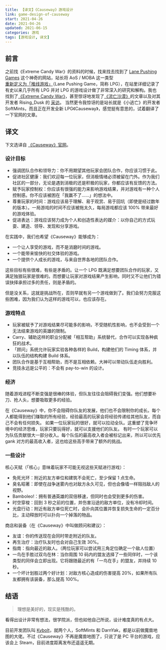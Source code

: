 ```yaml
---
title: 【译文】《Causeway》游戏设计
link: game-design-of-causeway
start: 2021-04-26
date: 2021-04-26
updated: 2021-06-15
categories: 游戏
tags: [游戏设计, 译文]
---
```


## 前言

之前找《Extreme Candy War》的资料的时候，找来找去找到了 [Lane Pushing Games](https://lanepushinggames.com) 这个神奇的网站，站长将 AoS / MOBA 这一类型 [重新定义为「推线游戏」](https://lanepushinggames.com/article/the-lane-pushing-name)（Lane Pushing Game，简称 LPG），在站里详细记录了有史以来几乎所有 LPG 并对 LPG 的游戏设计做了非常深入的研究和解构。我也找到了[《Extreme Candy War》](https://lanepushinggames.com/article/extreme-candy-war)，甚至惊讶地发现了[《流亡沙漠》](https://lanepushinggames.com/article/desert-of-exile)的文章以及对其开发者 Rising_Dusk 的 [采访](https://lanepushinggames.com/article/risingdusk)。
当然更令我惊讶的是站长就是《小逃亡》的开发者 SoftMints，而且正在开发全新 LPG《Causeway》，感觉挺有意思的，试着翻译了一下官网的文章。

<!-- more -->

## 译文

下文选译自 [《Causeway》官网](https://playcauseway.com/)。

### 设计目标

- 强调团队合作和领导力：你不用期望其他玩家会团队合作，你应该习惯于此。
- 促进社区健康：我们欢迎每一位玩家，但消极情绪必须被留在门外。作为我们社区的一部分，无论是遇到消极的还是积极的玩家，你都应该有反馈的方法。
- 赋予玩家控制权：你应该有很强的能力来影响游戏结果，并对游戏有一种个人控制感。你不应该被困在「我赢不了……」的想法中。
- 尊重玩家的时间：游戏应该易于理解、易于观赏、易于回坑（即使是经过数年的版本）。一局游戏的时间不应该被拖太久，每局游戏都应该 100% 带来最好的游戏体验。
- 促进表达：游戏应该努力成为个人和创造性表达的媒介：以你自己的方式玩耍、建造、领导、发现和分享游戏。

在实践中，我们也希望《Causeway》能够成为：

- 一个让人享受的游戏，而不是消磨时间的游戏。
- 一个能带来愉快的社交体验的游戏。
- 一个提供个人成长的游戏，与来自世界各地的团队合作。

这些目标有些很难，有些是矛盾的。让一个 LPG 既满足想要团队合作的玩家，又满足独狼玩家是很难的。而想要让玩家对游戏结果产生影响，同时又不让他们为错误抉择承担过多的责任，则是矛盾的。

但是没关系，这就是挑战所在，否则早就有另一个游戏做到了。我们会努力克服这些困难，因为我们认为这样的游戏可以，也应该存在。

### 游戏特点

- 玩家被赋予了对游戏结果尽可能多的影响，不受随机性影响，也不会受到一个无法结束游戏的英雄的限制。
- Carry、辅助这样的职业分配被「相互帮助」系统替代，合作可以实现各种疯狂的战术。
- 「顾问」系统允许玩家实验各种各样的 Build，构建他们的 Timing 体系，并以队伍的结构构建 Build 体系。
- 团队合作是基于互相帮助，而不是互相依赖。大神可以带动队伍走向胜利。
- 竞技永远是公平的：不会有 pay-to-win 的设计。

### 经济

随着游戏进程不断变强是很棒的体验，但队友往往会阻碍我们变强。他们想要补刀、抢人头，想要吸取更多的经验。

在《Causeway》中，你不会阻碍你队友的发展，他们也不会限制你的成长。每个人都能得到他们赚取的所有经验，经验最高的玩家会将经验传递给其他队友，而自己不会有任何损失。
如果一位玩家玩的很好，就可以拉动全队。这重塑了竞争环境中的经济思维，玩家只要玩得好，就可以支援他们的队友。
有时一个玩家可以为队伍贡献很大一部分收入。每个队伍的最高收入者会被标记出来，所以可以优先 gank 对方的最高收入者，这也给这些高手带来了额外的挑战。

### 一些设计

核心天赋（「核心」意味着玩家不可能无视这些天赋进行游戏）：

- 免死光环：附近的友方单位和建筑不会死亡，至少保留 1 点生命。
- 臭名昭著：即使在战争迷雾内也对敌方永久可见，但也会像墙一样阻挡敌人的视野。
- Bamboleo!：拥有普通英雄的双倍移速，但同时也会受到更多的伤害。
- 时空穿梭：回到 3 秒之前的位置，并伤害沿途的敌方单位，没有冷却时间。
- 光盘行动：附近有敌方单位死亡时，会扑向其位置并恢复损失生命的一定百分比，主动释放时可以扑向一个掉落的物品。

商店和装备（在《Causeway》中叫做顾问和建议）：

- 友谊：你的传送现在会同时带走附近的队友。
- 再生治疗：治疗队友时也会对自己生效 30%。
- 指南：指向最近的敌人。（两位玩家可以尝试用三角定位确定一个敌人位置）
- 一鸟在手胜过双鸟在林：当你周围 10 码内的盟友选择了一些同伴时，一个该类型的同伴会立即出现。它将跟随最近的有「一鸟在手」的盟友，并持续 10 秒。
- 一个坏计划胜过两个好计划：对敌方核心造成的伤害提高 20%，如果所有队友都拥有该装备，那么提高 100%。

## 结语

> 理想是美好的，现实是残酷的。

看得出设计非常有想法，很学院派，但也如他自己所说，设计难度真的有点大。

目前开发团队叫 [Kybolt](https://kybolt.com/)，就两个人，SoftMints 和 DarnYak，都是以前做魔兽地图的大佬。不过《Causeway》不再是魔兽地图了，只说了是 PC 平台的游戏，应该会上 Steam，目前进度距离发布还遥遥无期。
